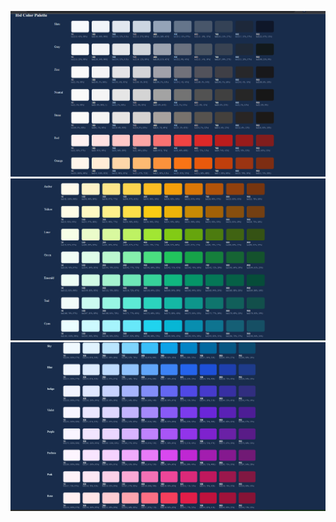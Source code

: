 ![color](https://github.com/preetygurung/wt-lab-assignment/blob/master/Lab/Lab3/color.png)
![color1](https://github.com/preetygurung/wt-lab-assignment/blob/master/Lab/Lab3/color1.png)
![color2](https://github.com/preetygurung/wt-lab-assignment/blob/master/Lab/Lab3/color2.png)
